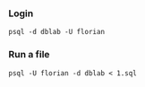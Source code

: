 ### Login

```
psql -d dblab -U florian
```

### Run a file

```
psql -U florian -d dblab < 1.sql
```

